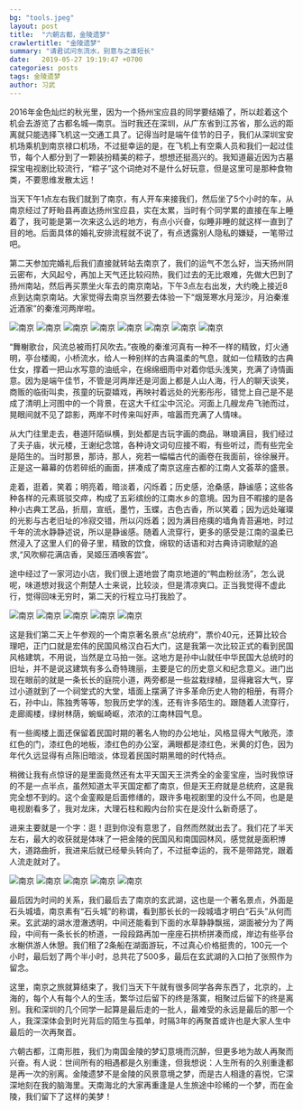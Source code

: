 ```yaml
---
bg: "tools.jpeg"
layout: post
title:  "六朝古都，金陵遗梦"
crawlertitle: "金陵遗梦"
summary: "请君试问东流水，别意与之谁短长"
date:   2019-05-27 19:19:47 +0700
categories: posts
tags: 金陵遗梦
author: 习武
---
```

2016年金色灿烂的秋光里，因为一个扬州宝应县的同学要结婚了，所以趁着这个机会去游览了古都名城—南京。当时我还在深圳，从广东省到江苏省，那么远的距离就只能选择飞机这一交通工具了。记得当时是端午佳节的日子，我们从深圳宝安机场乘机到南京禄口机场，不过挺幸运的是，在飞机上有空乘人员和我们一起过佳节，每个人都分到了一颗装扮精美的粽子，想想还挺高兴的。我知道最近因为古墓探宝电视剧比较流行，“粽子”这个词绝对不是什么好玩意，但是这里可是那种食物类，不要思维发散太远！

当天下午1点左右我们就到了南京，有人开车来接我们，然后坐了5个小时的车，从南京经过了盱眙县再直达扬州宝应县，实在太累，当时有个同学累的直接在车上睡着了，我可能是第一次来这么远的地方，有点小兴奋，似睡非睡的就这样一直到了目的地。后面具体的婚礼安排流程就不说了，有点透露别人隐私的嫌疑，一笔带过吧。

第二天参加完婚礼后我们直接就转站去南京了，我们的运气不怎么好，当天扬州阴云密布，大风起兮，再加上天气还比较闷热，我们过去的无比艰难，先做大巴到了扬州南站，然后再买票坐火车去的南京南站，下午3点左右出发，大约晚上接近8点到达南京南站。大家觉得去南京当然要去体验一下“烟笼寒水月笼沙，月泊秦淮近酒家”的秦淮河两岸啦。

![南京](/assets/images/jingling/jingling-1.jpeg)
![南京](/assets/images/jingling/jingling-2.jpeg)
![南京](/assets/images/jingling/jingling-3.jpeg)
![南京](/assets/images/jingling/jingling-4.jpeg)
![南京](/assets/images/jingling/jingling-5.jpeg)
![南京](/assets/images/jingling/jingling-6.jpeg)
![南京](/assets/images/jingling/jingling-7.jpeg)
![南京](/assets/images/jingling/jingling-8.jpeg)

“舞榭歌台，风流总被雨打风吹去。”夜晚的秦淮河真有一种不一样的精致，灯火通明，亭台楼阁，小桥流水，给人一种别样的古典温柔的气息，就如一位精致的古典仕女，撑着一把山水写意的油纸伞，在绵绵细雨中对着你低头浅笑，充满了诗情画意。因为是端午佳节，不管是河两岸还是河面上都是人山人海，行人的聊天谈笑，商贩的临街叫卖，孩童的玩耍嬉戏，再映衬着远处的光影彤彤，错觉上自己是不是成了清明上河图中的一个背景，在这大千红尘中沉沦。河面上几艘龙舟飞驰而过，晃眼间就不见了踪影，两岸不时传来叫好声，喧嚣而充满了人情味。

从大门往里走去，巷道阡陌纵横，到处都是古玩字画的商品，琳琅满目，我们经过了夫子庙，状元楼，王谢纪念馆，各种诗文词句应接不暇，有些听过，而有些完全是陌生的。当时那景，那诗，那人，宛若一幅幅古代的画卷在我面前，徐徐展开。正是这一幕幕的仿若碎纸的画面，拼凑成了南京这座古都的江南人文荟萃的盛景。

走着，逛着，笑着；明亮着，暗淡着，闪烁着；历史感，沧桑感，静谧感；这些各种各样的元素斑驳交瘁，构成了五彩缤纷的江南水乡的意境。因为目不暇接的是各种小古典工艺品，折扇，宣纸，墨竹，玉蝶，古色古香，所以笑着；因为远处璀璨的光影与古老旧址的冷寂交错，所以闪烁着；因为满目疮痍的墙角青苔遍地，时过千年的流水静静述说，所以是静谧感。随着人流穿行，更多的感受是江南的温柔已然浸入了这里人们的骨子里，精致的饮食，绵软的话语和对古典诗词歌赋的追求,“风吹柳花满店香，吴姬压酒唤客尝”。

途中经过了一家河边小店，我们很上道地尝了南京地道的“鸭血粉丝汤”，怎么说呢，味道想对我这个荆楚人士来说，比较淡，但是清凉爽口。正当我觉得不虚此行，觉得回味无穷时，第二天的行程立马打我脸了。

![南京](/assets/images/jingling/jingling-9.jpeg)
![南京](/assets/images/jingling/jingling-10.jpeg)
![南京](/assets/images/jingling/jingling-11.jpeg)
![南京](/assets/images/jingling/jingling-12.jpeg)
![南京](/assets/images/jingling/jingling-13.jpeg)

这是我们第二天上午参观的一个南京著名景点“总统府”，票价40元，还算比较合理吧，正门口就是宏伟的民国风格汉白石大门，这是我第一次比较正式的看到民国风格建筑，不用说，当然是立马拍一张。这地方是孙中山就任中华民国大总统时的旧址，并不是说这建筑有多么奇特瑰丽，主要是它的历史意义和纪念意义。进门出现在眼前的就是一条长长的庭院小道，两旁都是一些盆栽绿植，显得雍容大气，穿过小道就到了一个祠堂式的大堂，墙面上摆满了许多革命历史人物的相册，有蒋介石，孙中山，陈独秀等等，恕我历史学的浅，还有许多陌生的。跟随着人流穿行，走廊阁楼，绿树林荫，蜿蜒崎岖，浓浓的江南林园气息。

有一些阁楼上面还保留着民国时期的著名人物的办公地址，风格显得大气敞亮，漆红色的门，漆红色的地板，漆红色的办公室，满眼都是漆红色，米黄的灯色，因为年代久远显得有点陈旧暗淡，体现着民国时期黑暗的时代特点。

稍微让我有点惊讶的是里面竟然还有太平天国天王洪秀全的金銮宝座，当时我惊讶的不是一点半点，虽然知道太平天国定都了南京，但是天王府就是总统府，这是我完全想不到的。这个金銮殿是后面修缮的，跟许多电视剧里的没什么不同，也是是电视剧看多了，我对龙床，大理石柱和殿内台阶实在是没什么新奇感了。

进来主要就是一个字：逛！逛到你没有意思了，自然而然就出去了。我们花了半天左右，最大的收获就是体味了一把金陵的民国风和南国园林风，感觉就是面积博大，道路曲折，我进来后就已经晕头转向了，不过挺幸运的，我不是带路党，跟着人流走就对了。

![南京](/assets/images/jingling/jingling-14.jpeg)
![南京](/assets/images/jingling/jingling-15.jpeg)
![南京](/assets/images/jingling/jingling-16.jpeg)
![南京](/assets/images/jingling/jingling-17.jpeg)
![南京](/assets/images/jingling/jingling-18.jpeg)

最后因为时间的关系，我们最后去了南京的玄武湖，这也是一个著名景点，外面是石头城墙，南京素有“石头城”的称谓，看到那长长的一段城墙才明白“石头”从何而来。玄武湖的湖水澄澈透明，中间还能看到下面的水草静静飘摇，湖面被分为了两段，中间有一条长长的桥道，一段段路再加一座座石拱桥拼凑而成，岸边有些亭台水榭供游人休憩。我们租了2条船在湖面游玩，不过真心价格挺贵的，100元一个小时，最后划了两个半小时，总共花了500多，最后在玄武湖的入口拍了张照作为留念。

这里，南京之旅就算结束了，我们当天下午就有很多同学各奔东西了，北京的，上海的，每个人有每个人的生活，繁华过后留下的终是落寞，相聚过后留下的终是离别。我和深圳的几个同学一起算是最后走的一批人，最难受的永远是最后的那一个人，我深深体会到时光背后的陌生与孤单，时隔3年的再聚首或许也是大家人生中最后的一次再聚首。

六朝古都，江南形胜，我们为南国金陵的梦幻意境而沉醉，但更多地为故人再聚而兴奋。有人说：世间所有的相遇都是久别重逢，但我想说：人生所有的久别重逢都是再一次的别离。金陵遗梦不是金陵的风景意境之梦，而是古人相逢的喜悦，它深深地刻在我的脑海里。天南海北的大家再重逢是人生旅途中珍稀的一个梦，而在金陵，我们留下了这样的美梦！
